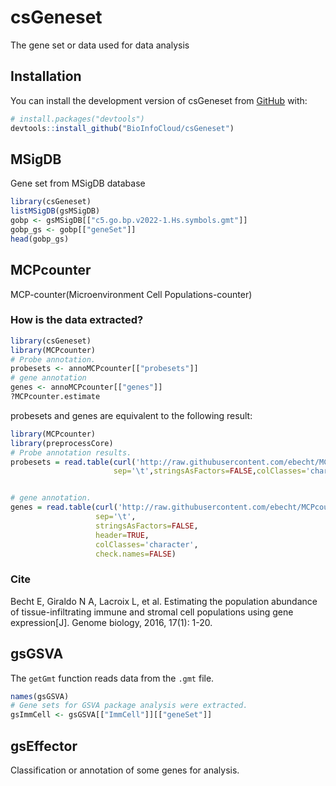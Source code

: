 
# csGeneset

<!-- badges: start -->
<!-- badges: end -->

The gene set or data used for data analysis

## Installation

You can install the development version of csGeneset from [GitHub](https://github.com/) with:

``` r
# install.packages("devtools")
devtools::install_github("BioInfoCloud/csGeneset")
```

## MSigDB
Gene set from MSigDB database
``` r
library(csGeneset)
listMSigDB(gsMSigDB)
gobp <- gsMSigDB[["c5.go.bp.v2022-1.Hs.symbols.gmt"]]
gobp_gs <- gobp[["geneSet"]]
head(gobp_gs)

```
## MCPcounter
MCP-counter(Microenvironment Cell Populations-counter)
### How is the data extracted?
``` r
library(csGeneset)
library(MCPcounter)
# Probe annotation.
probesets <- annoMCPcounter[["probesets"]]
# gene annotation
genes <- annoMCPcounter[["genes"]]
?MCPcounter.estimate

```
probesets and genes are equivalent to the following result:

``` r
library(MCPcounter)
library(preprocessCore)
# Probe annotation results.
probesets = read.table(curl('http://raw.githubusercontent.com/ebecht/MCPcounter/master/Signatures/probesets.txt'),
                       sep='\t',stringsAsFactors=FALSE,colClasses='character')


# gene annotation.
genes = read.table(curl('http://raw.githubusercontent.com/ebecht/MCPcounter/master/Signatures/genes.txt'),
                   sep='\t',
                   stringsAsFactors=FALSE,
                   header=TRUE,
                   colClasses='character',
                   check.names=FALSE)

```

### Cite
Becht E, Giraldo N A, Lacroix L, et al. Estimating the population abundance of tissue-infiltrating immune and stromal cell populations using gene expression[J]. Genome biology, 2016, 17(1): 1-20.

## gsGSVA
The `getGmt` function reads data from the `.gmt` file.
``` r
names(gsGSVA)
# Gene sets for GSVA package analysis were extracted.
gsImmCell <- gsGSVA[["ImmCell"]][["geneSet"]]

``` 

## gsEffector
Classification or annotation of some genes for analysis.



